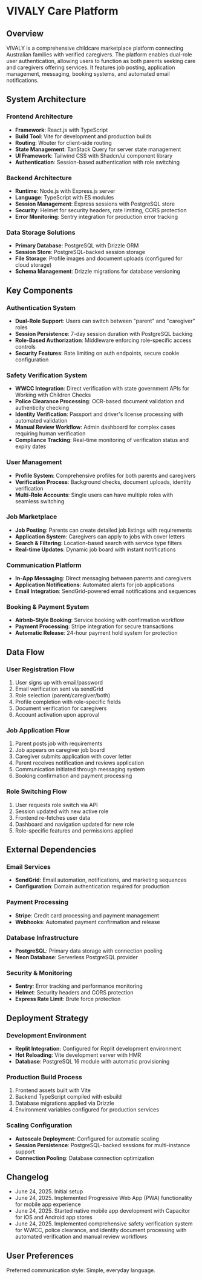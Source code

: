# VIVALY Care Platform

## Overview

VIVALY is a comprehensive childcare marketplace platform connecting Australian families with verified caregivers. The platform enables dual-role user authentication, allowing users to function as both parents seeking care and caregivers offering services. It features job posting, application management, messaging, booking systems, and automated email notifications.

## System Architecture

### Frontend Architecture
- **Framework**: React.js with TypeScript
- **Build Tool**: Vite for development and production builds
- **Routing**: Wouter for client-side routing
- **State Management**: TanStack Query for server state management
- **UI Framework**: Tailwind CSS with Shadcn/ui component library
- **Authentication**: Session-based authentication with role switching

### Backend Architecture
- **Runtime**: Node.js with Express.js server
- **Language**: TypeScript with ES modules
- **Session Management**: Express sessions with PostgreSQL store
- **Security**: Helmet for security headers, rate limiting, CORS protection
- **Error Monitoring**: Sentry integration for production error tracking

### Data Storage Solutions
- **Primary Database**: PostgreSQL with Drizzle ORM
- **Session Store**: PostgreSQL-backed session storage
- **File Storage**: Profile images and document uploads (configured for cloud storage)
- **Schema Management**: Drizzle migrations for database versioning

## Key Components

### Authentication System
- **Dual-Role Support**: Users can switch between "parent" and "caregiver" roles
- **Session Persistence**: 7-day session duration with PostgreSQL backing
- **Role-Based Authorization**: Middleware enforcing role-specific access controls
- **Security Features**: Rate limiting on auth endpoints, secure cookie configuration

### Safety Verification System
- **WWCC Integration**: Direct verification with state government APIs for Working with Children Checks
- **Police Clearance Processing**: OCR-based document validation and authenticity checking
- **Identity Verification**: Passport and driver's license processing with automated validation
- **Manual Review Workflow**: Admin dashboard for complex cases requiring human verification
- **Compliance Tracking**: Real-time monitoring of verification status and expiry dates

### User Management
- **Profile System**: Comprehensive profiles for both parents and caregivers
- **Verification Process**: Background checks, document uploads, identity verification
- **Multi-Role Accounts**: Single users can have multiple roles with seamless switching

### Job Marketplace
- **Job Posting**: Parents can create detailed job listings with requirements
- **Application System**: Caregivers can apply to jobs with cover letters
- **Search & Filtering**: Location-based search with service type filters
- **Real-time Updates**: Dynamic job board with instant notifications

### Communication Platform
- **In-App Messaging**: Direct messaging between parents and caregivers
- **Application Notifications**: Automated alerts for job applications
- **Email Integration**: SendGrid-powered email notifications and sequences

### Booking & Payment System
- **Airbnb-Style Booking**: Service booking with confirmation workflow
- **Payment Processing**: Stripe integration for secure transactions
- **Automatic Release**: 24-hour payment hold system for protection

## Data Flow

### User Registration Flow
1. User signs up with email/password
2. Email verification sent via sendGrid
3. Role selection (parent/caregiver/both)
4. Profile completion with role-specific fields
5. Document verification for caregivers
6. Account activation upon approval

### Job Application Flow
1. Parent posts job with requirements
2. Job appears on caregiver job board
3. Caregiver submits application with cover letter
4. Parent receives notification and reviews application
5. Communication initiated through messaging system
6. Booking confirmation and payment processing

### Role Switching Flow
1. User requests role switch via API
2. Session updated with new active role
3. Frontend re-fetches user data
4. Dashboard and navigation updated for new role
5. Role-specific features and permissions applied

## External Dependencies

### Email Services
- **SendGrid**: Email automation, notifications, and marketing sequences
- **Configuration**: Domain authentication required for production

### Payment Processing
- **Stripe**: Credit card processing and payment management
- **Webhooks**: Automated payment confirmation and release

### Database Infrastructure
- **PostgreSQL**: Primary data storage with connection pooling
- **Neon Database**: Serverless PostgreSQL provider

### Security & Monitoring
- **Sentry**: Error tracking and performance monitoring
- **Helmet**: Security headers and CORS protection
- **Express Rate Limit**: Brute force protection

## Deployment Strategy

### Development Environment
- **Replit Integration**: Configured for Replit development environment
- **Hot Reloading**: Vite development server with HMR
- **Database**: PostgreSQL 16 module with automatic provisioning

### Production Build Process
1. Frontend assets built with Vite
2. Backend TypeScript compiled with esbuild
3. Database migrations applied via Drizzle
4. Environment variables configured for production services

### Scaling Configuration
- **Autoscale Deployment**: Configured for automatic scaling
- **Session Persistence**: PostgreSQL-backed sessions for multi-instance support
- **Connection Pooling**: Database connection optimization

## Changelog
- June 24, 2025. Initial setup
- June 24, 2025. Implemented Progressive Web App (PWA) functionality for mobile app experience
- June 24, 2025. Started native mobile app development with Capacitor for iOS and Android app stores
- June 24, 2025. Implemented comprehensive safety verification system for WWCC, police clearance, and identity document processing with automated verification and manual review workflows

## User Preferences

Preferred communication style: Simple, everyday language.